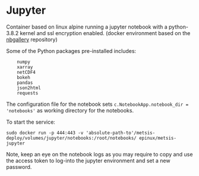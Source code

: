 # Jupyter

Container based on linux alpine running a jupyter notebook with a python-3.8.2 kernel and ssl encryption enabled.
(docker environment based on the [nbgallery](https://github.com/nbgallery/jupyter-alpine) repository)

Some of the Python packages pre-installed includes:

```
    numpy 
    xarray 
    netCDF4 
    bokeh 
    pandas 
    json2html 
    requests
``` 

The configuration file for the notebook sets ```c.NotebookApp.notebook_dir = 'notebooks'``` as working directory for the notebooks.


To start the service:

```
sudo docker run -p 444:443 -v 'absolute-path-to'/metsis-deploy/volumes/jupyter/notebooks:/root/notebooks/ epinux/metsis-jupyter
```

Note, keep an eye on the notebook logs as you may require to copy and use the access token to log-into the jupyter environment and set a new password.